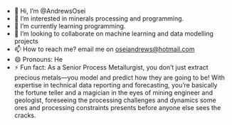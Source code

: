 - 👋 Hi, I’m @AndrewsOsei
- 👀 I’m interested in minerals processing and programming.
- 🌱 I’m currently learning programming.
- 💞️ I’m looking to collaborate on machine learning and data modelling projects
- 📫 How to reach me? email me on oseiandrews@hotmail.com
- 😄 Pronouns: He
- ⚡ Fun fact: As a Senior Process Metallurgist, you don’t just extract precious metals—you model and predict how they are going to be! With expertise in technical data reporting and forecasting, you’re basically the fortune teller and a magician in the eyes of mining engineer and geologist, foreseeing the processing challenges and dynamics some ores and processing constraints presents before anyone else sees the cracks.

<!---
AndrewsOsei/AndrewsOsei is a ✨ special ✨ repository because its `README.md` (this file) appears on your GitHub profile.
You can click the Preview link to take a look at your changes.
--->
